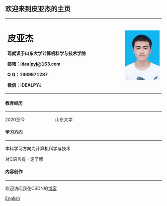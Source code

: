 ## 欢迎来到皮亚杰的主页
<table border="0">
  <tr>
    <td width="75%">
      <h1>皮亚杰</h1>
      <p><b>现就读于山东大学计算机科学与技术学院</b></p>
      <p><b>邮箱：idealpyj@163.com</b></p>
      <p><b>Q Q：1939971287</b></p>
      <p><b>微信：IDEALPYJ</b></p>
    </td>
    <td width="25%">
      <img src="/ID photo.jpg" width="100%">
    </td>
  </tr>
</table>

#### 教育经历
***
2020至今　　　　　　　山东大学  
#### 学习方向  
***
本科学习方向为计算机科学与技术  

对C语言有一定了解  

#### 内容创作  
***
欢迎访问我在CSDN的[博客](https://blog.csdn.net/IDEALPYJ?spm=1001.2101.3001.5343)  

[English](index-en.md)
